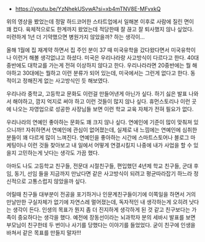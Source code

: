 - https://youtu.be/YzNhekUSvwA?si=xb4mTNV8E-MFvxkQ



위의 영상을 봤었는데 정말 하드코어한 스타트업에서 일해본 이후로 사람에 질린 면이 꽤 컸다. 육체적으로도 한계까지 왔었는데 적당한때 잘 끊고 잘 퇴사했지 않나 싶었다. 미련하게 1년 더 기약했으면 병원가지 않았을까? 하는 생각이...<br/>

올해 1월에 집 재계약 하면서 집 주인 분이 37 때 미국유학을 갔다왔다면서 미국유학이나 이런거 해볼 생각없냐고 하셨다. 미국은 우리나라랑 사고방식이 다르다고 한다. 40대 중반에도 대학교를 가는게 전혀 이상하지 않다고 한다. 우리나라라면 20중반에는 뭘 해야하고 30대에는 뭘하고 이런 분류가 되어 있는데, 미국에서는 그런게 없다고 한다. 동적이고 정해진게 없는 사고방식인 듯 해보였다.<br/>

우리나라 중학교, 고등학교 문화도 이런걸 만들어낸게 아닌가 싶다. 하기 싫은 발표 나와서 해야하고, 깜지 억지로 써야 하고 이런 것들이 많지 않나 싶다. 휴먼스토리나 이런 곳에 나오는 자영업으로 성공한 사장님들 보면 이런 학교 교육 자체가 전혀 필요가 없다.<br/>

우리나라의 연예인 좋아하는 문화도 꽤 크지 않나 싶다. 연예인에 기준이 많이 맞춰져 있으니까!! 자취하면서 연예인에 관심이 없어졌는데, 실제로 내 느낌에는 연예인에 심취한 분들이 꽤 다르게 많이 느껴진다. 연예인을 좋아하는 시간에 스마트스토어나 블로그 마케팅이나 이런 것들 찾아보고 내 일에서 어떻게 연결시킬지 나중에 내가 사업을 할 수 있을지 고민하는게 낫다는 생각도 가끔 했다.<br/>

아마도 나도 고등학교 친구들, 전문대 시절친구들, 편입했던 4년제 학교 친구들, 군대 후임, 동기, 선임 들을 지금까지 만났다면 같은 사고방식이 되려고 평균따라잡기 하느라 정신적으로 고통스럽지 않았을까 싶다.<br/>

어릴때 친구들 대부분이 전공을 포기하거나 인문계친구들이기에 이쪽일을 하면서 거의 만날만한 구실자체가 없기에 자연스레 멀어졌는데, 독자적인 내 생각하는게 오히려 낫다는 생각이 든다. 인생의 목표가 뭔지 좀 더 진지하게 생각하게 된 것 같고 친구보다는 가족이 중요하다는 생각을 했다. 예전에 장동선이라는 뇌과학자 분의 세바시 발표를 보면 부모님이 친구한테 두 번이나 사기를 당했다는 이야기를 들었었다. 굳이 친구에 인생을 바쳐서 같은 목표를 만들지 말자!!!<br/>

<br/>







